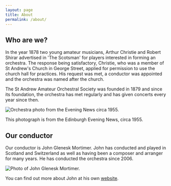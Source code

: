 ```yaml
---
layout: page
title: About
permalink: /about/
---
```


## Who are we?

In the year 1878 two young amateur musicians, Arthur Christie and
Robert Shirar advertised in 'The Scotsman' for players interested
in forming an orchestra. The response being satisfactory, Christie,
who was a member of St Andrew's Church in George Street, applied
for permission to use the church hall for practices. His request
was met, a conductor was appointed and the orchestra was named after
the church.

The St Andrew Amateur Orchestral Society was founded in 1879 and
since its foundation, the orchestra has met regularly and has given
concerts every year since then.

![Orchestra photo from the Evening News circa 1955.](/images/assets/orch_1955.jpeg)

This photograph is from the Edinburgh Evening News, circa 1955.

## Our conductor

Our conductor is John Glenesk Mortimer. John has conducted and
played in Scotland and Switzerland as well as having been a composer
and arranger for many years. He has conducted the orchestra since
2006.

![Photo of John Glenesk Mortimer.](/images/assets/john.png)

You can find out more about John at his own [website](http://www.johngleneskmortimer.com/).
